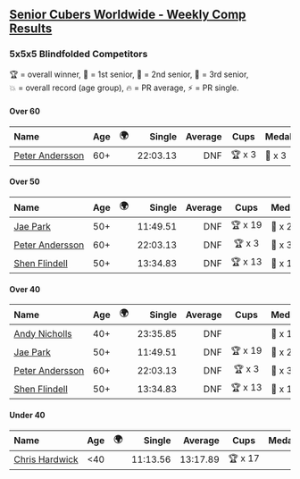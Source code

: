 <style>table {white-space: nowrap;}</style>
<link rel="stylesheet" type="text/css" href="/scw-comp/css/flags.css" />

## [Senior Cubers Worldwide - Weekly Comp Results](/scw-comp/results/)
### 5x5x5 Blindfolded Competitors

<span style="white-space: nowrap;">🏆 = overall winner</span>, <span style="white-space: nowrap;">🥇 = 1st senior</span>, <span style="white-space: nowrap;">🥈 = 2nd senior</span>, <span style="white-space: nowrap;">🥉 = 3rd senior</span>, <span style="white-space: nowrap;">💥 = overall record (age group)</span>, <span style="white-space: nowrap;">🔥 = PR average</span>, <span style="white-space: nowrap;">⚡ = PR single</span>.

#### Over 60

| Name | Age | 🌍 | Single | Average | Cups | Medals | Achievements |
| :-- | :--: | :--: | --: | --: | :--: | :-- | :-- |
| [Peter Andersson](../../persons/peter_andersson/555bf.md) | 60+ | <i class="flag flag-SE" /> | 22:03.13 | DNF | 🏆 x 3 | 🥇 x 3 | 💥 x 3, ⚡ x 3 |

#### Over 50

| Name | Age | 🌍 | Single | Average | Cups | Medals | Achievements |
| :-- | :--: | :--: | --: | --: | :--: | :-- | :-- |
| [Jae Park](../../persons/jae_park/555bf.md) | 50+ | <i class="flag flag-US" /> | 11:49.51 | DNF | 🏆 x 19 | 🥇 x 27 | 💥 x 7, ⚡ x 7 |
| [Peter Andersson](../../persons/peter_andersson/555bf.md) | 60+ | <i class="flag flag-SE" /> | 22:03.13 | DNF | 🏆 x 3 | 🥇 x 3 | 💥 x 3, ⚡ x 3 |
| [Shen Flindell](../../persons/shen_flindell/555bf.md) | 50+ | <i class="flag flag-AU" /> | 13:34.83 | DNF | 🏆 x 13 | 🥇 x 13 | ⚡ x 6 |

#### Over 40

| Name | Age | 🌍 | Single | Average | Cups | Medals | Achievements |
| :-- | :--: | :--: | --: | --: | :--: | :-- | :-- |
| [Andy Nicholls](../../persons/andy_nicholls/555bf.md) | 40+ | <i class="flag flag-GB" /> | 23:35.85 | DNF |  | 🥇 x 1, 🥈 x 2 | ⚡ x 2 |
| [Jae Park](../../persons/jae_park/555bf.md) | 50+ | <i class="flag flag-US" /> | 11:49.51 | DNF | 🏆 x 19 | 🥇 x 27 | 💥 x 7, ⚡ x 7 |
| [Peter Andersson](../../persons/peter_andersson/555bf.md) | 60+ | <i class="flag flag-SE" /> | 22:03.13 | DNF | 🏆 x 3 | 🥇 x 3 | 💥 x 3, ⚡ x 3 |
| [Shen Flindell](../../persons/shen_flindell/555bf.md) | 50+ | <i class="flag flag-AU" /> | 13:34.83 | DNF | 🏆 x 13 | 🥇 x 13 | ⚡ x 6 |

#### Under 40

| Name | Age | 🌍 | Single | Average | Cups | Medals | Achievements |
| :-- | :--: | :--: | --: | --: | :--: | :-- | :-- |
| [Chris Hardwick](../../persons/chris_hardwick/555bf.md) | <40 | <i class="flag flag-US" /> | 11:13.56 | 13:17.89 | 🏆 x 17 |  | 💥 x 5, 🔥 x 3, ⚡ x 3 |


<!-- Global site tag (gtag.js) - Google Analytics -->
<script async src="https://www.googletagmanager.com/gtag/js?id=UA-86348435-3"></script>
<script>window.dataLayer = window.dataLayer || []; function gtag() {dataLayer.push(arguments);} gtag('js', new Date()); gtag('config', 'UA-86348435-3');</script>
